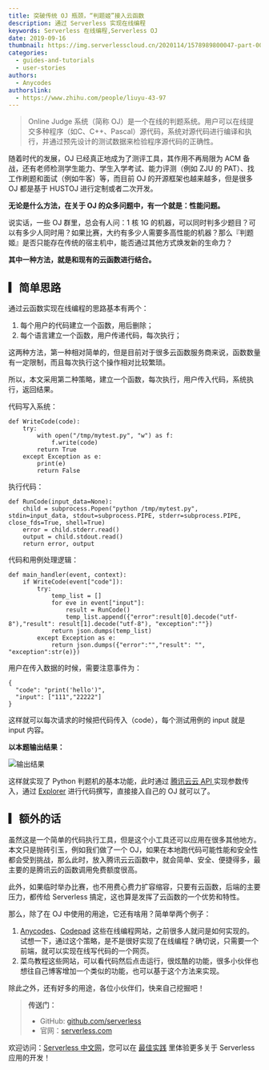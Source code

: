 ```yaml
---
title: 突破传统 OJ 瓶颈，“判题姬”接入云函数
description: 通过 Serverless 实现在线编程
keywords: Serverless 在线编程,Serverless OJ
date: 2019-09-16
thumbnail: https://img.serverlesscloud.cn/2020114/1578989800047-part-00492-780.jpg
categories:
  - guides-and-tutorials
  - user-stories
authors:
  - Anycodes
authorslink:
  - https://www.zhihu.com/people/liuyu-43-97
---
```


> Online Judge 系统（简称 OJ）是一个在线的判题系统。用户可以在线提交多种程序（如C、C++、Pascal）源代码，系统对源代码进行编译和执行，并通过预先设计的测试数据来检验程序源代码的正确性。


随着时代的发展，OJ 已经真正地成为了测评工具，其作用不再局限为 ACM 备战，还有老师检测学生能力、学生入学考试、能力评测（例如 ZJU 的 PAT）、找工作刷题和面试（例如牛客）等，而目前 OJ 的开源框架也越来越多，但是很多 OJ 都是基于 HUSTOJ 进行定制或者二次开发。

**无论是什么方法，在关于 OJ 的众多问题中，有一个就是：性能问题。**

说实话，一些 OJ 群里，总会有人问：1 核 1G 的机器，可以同时判多少题目？可以有多少人同时用？如果比赛，大约有多少人需要多高性能的机器？那么『判题姬』是否只能存在传统的宿主机中，能否通过其他方式焕发新的生命力？

**其中一种方法，就是和现有的云函数进行结合。**


## ▎简单思路

通过云函数实现在线编程的思路基本有两个：

1. 每个用户的代码建立一个函数，用后删除；
2. 每个语言建立一个函数，用户传递代码，每次执行；

这两种方法，第一种相对简单的，但是目前对于很多云函数服务商来说，函数数量有一定限制，而且每次执行这个操作相对比较繁琐。

所以，本文采用第二种策略，建立一个函数，每次执行，用户传入代码，系统执行，返回结果。

代码写入系统：

```
def WriteCode(code):
    try:
        with open("/tmp/mytest.py", "w") as f:
            f.write(code)
        return True
    except Exception as e:
        print(e)
        return False
```

执行代码：

```
def RunCode(input_data=None):
    child = subprocess.Popen("python /tmp/mytest.py", stdin=input_data, stdout=subprocess.PIPE, stderr=subprocess.PIPE, close_fds=True, shell=True)
    error = child.stderr.read()
    output = child.stdout.read()
    return error, output
```

代码和用例处理逻辑：

```
def main_handler(event, context):
    if WriteCode(event["code"]):
        try:
            temp_list = []
            for eve in event["input"]:
                result = RunCode()
                temp_list.append({"error":result[0].decode("utf-8"),"result": result[1].decode("utf-8"), "exception":""})
            return json.dumps(temp_list)
        except Exception as e:
            return json.dumps({"error":"","result": "", "exception":str(e)})
```

用户在传入数据的时候，需要注意事件为：

```
{
  "code": "print('hello')",
  "input": ["111","22222"]
}
```

这样就可以每次请求的时候把代码传入（code），每个测试用例的 input 就是 input 内容。

**以本题输出结果：**

![输出结果](https://img.serverlesscloud.cn/2020114/1578989799994-part-00492-780.jpg)

这样就实现了 Python 判题机的基本功能，此时通过 [腾讯云云 API ](https://cloud.tencent.com/document/api/583/17243?from=9253)实现参数传入，通过 [Explorer](https://console.cloud.tencent.com/api/explorer?Product=scf&Version=2018-04-16&Action=Invoke&SignVersion=) 进行代码撰写，直接接入自己的 OJ 就可以了。

## ▎额外的话

虽然这是一个简单的代码执行工具，但是这个小工具还可以应用在很多其他地方。本文只是抛砖引玉，例如我们做了一个 OJ，如果在本地跑代码可能性能和安全性都会受到挑战，那么此时，放入腾讯云云函数中，就会简单、安全、便捷得多，最主要的是腾讯云的函数调用免费额度很高。

此外，如果临时举办比赛，也不用费心费力扩容缩容，只要有云函数，后端的主要压力，都传给 Serverless 搞定，这也算是发挥了云函数的一个优势和特性。

那么，除了在 OJ 中使用的用途，它还有啥用？简单举两个例子：

1. [Anycodes](https://www.anycodes.cn)、[Codepad](http://codepad.org) 这些在线编程网站，之前很多人就问是如何实现的。试想一下，通过这个策略，是不是很好实现了在线编程？确切说，只需要一个前端，就可以实现在线写代码的一个网页。
2. 菜鸟教程这些网站，可以看代码然后点击运行，很炫酷的功能，很多小伙伴也想往自己博客增加一个类似的功能，也可以基于这个方法来实现。

除此之外，还有好多的用途，各位小伙伴们，快来自己挖掘吧！

> **传送门：**
> - GitHub: [github.com/serverless](https://github.com/serverless/serverless/blob/master/README_CN.md) 
> - 官网：[serverless.com](https://serverless.com/)

欢迎访问：[Serverless 中文网](https://serverlesscloud.cn/)，您可以在 [最佳实践](https://serverlesscloud.cn/best-practice) 里体验更多关于 Serverless 应用的开发！
